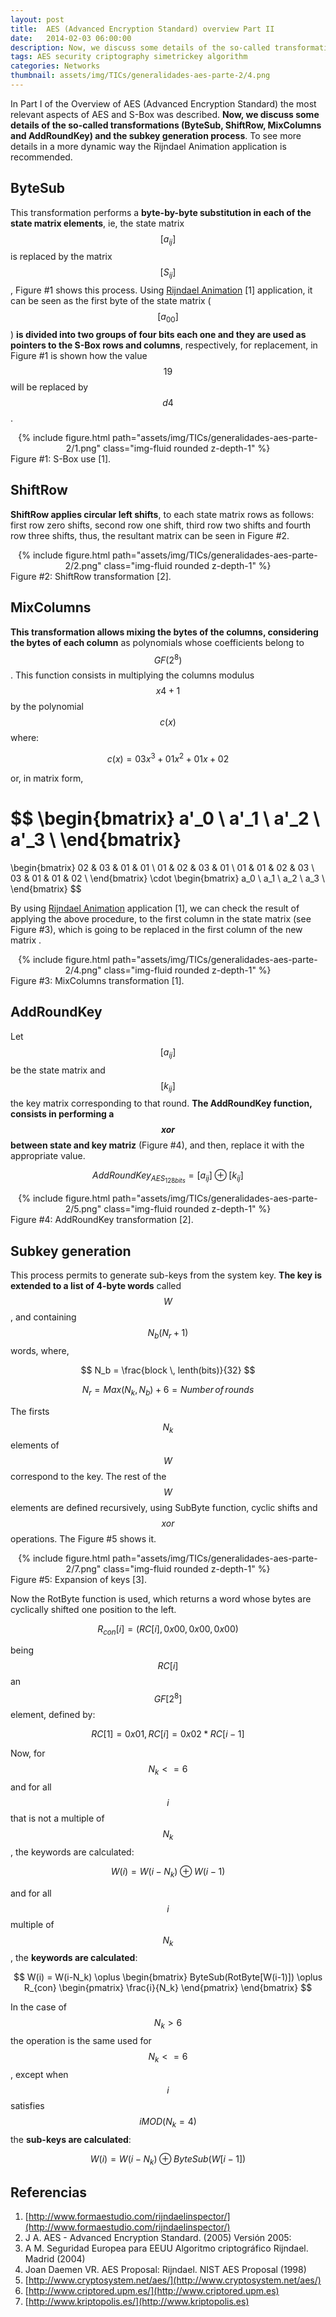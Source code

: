 ```yaml
---
layout: post
title:  AES (Advanced Encryption Standard) overview Part II
date:   2014-02-03 06:00:00
description: Now, we discuss some details of the so-called transformations (ByteSub, ShiftRow, MixColumns and AddRoundKey) and the subkey generation process. To see more details in a more dynamic way the Rijndael Animation application is recommended.
tags: AES security criptography simetrickey algorithm
categories: Networks
thumbnail: assets/img/TICs/generalidades-aes-parte-2/4.png
---
```

In Part I of the Overview of AES (Advanced Encryption Standard) the most relevant aspects of AES and S-Box was described. **Now, we discuss some details of the so-called transformations (ByteSub, ShiftRow, MixColumns and AddRoundKey) and the subkey generation process**. To see more details in a more dynamic way the Rijndael Animation application is recommended.

## ByteSub

This transformation performs a **byte-by-byte substitution in each of the state matrix elements**, ie, the state matrix $$[a_{ij}]$$ is replaced by the matrix $$[S_{ij}]$$, Figure #1 shows this process. Using [Rijndael Animation](http://www.formaestudio.com/rijndaelinspector/) [1] application, it can be seen as the first byte of the state matrix ($$[a_{00}]$$) **is divided into two groups of four bits each one and they are used as pointers to the S-Box rows and columns**, respectively, for replacement, in Figure #1 is shown how the value $$19$$ will be replaced by $$d4$$.

<div class="row mt-3" style="text-align: center">
    <div class="col-sm mt-3 mt-md-0">
        {% include figure.html path="assets/img/TICs/generalidades-aes-parte-2/1.png" class="img-fluid rounded z-depth-1" %}
    </div>
</div>
<div class="caption">
    Figure #1: S-Box use [1].
</div>

## ShiftRow

**ShiftRow applies circular left shifts**, to each state matrix rows as follows: first row zero shifts, second row one shift, third row two shifts and fourth row three shifts, thus, the resultant matrix can be seen in Figure #2.

<div class="row mt-3" style="text-align: center">
    <div class="col-sm mt-3 mt-md-0">
        {% include figure.html path="assets/img/TICs/generalidades-aes-parte-2/2.png" class="img-fluid rounded z-depth-1" %}
    </div>
</div>
<div class="caption">
    Figure #2: ShiftRow transformation [2].
</div>

## MixColumns

**This transformation allows mixing the bytes of the columns, considering the bytes of each column** as polynomials whose coefficients belong to $$GF(2^8)$$. This function consists in multiplying the columns modulus $$x4+1$$ by the polynomial $$c(x)$$ where:

$$
c(x)=03x^3+01x^2+01x+02
$$

or, in matrix form,

$$
\begin{bmatrix}
a'_0 \\
a'_1 \\
a'_2 \\
a'_3 \\
\end{bmatrix}
=
\begin{bmatrix}
02 & 03 & 01 & 01 \\
01 & 02 & 03 & 01 \\
01 & 01 & 02 & 03 \\
03 & 01 & 01 & 02 \\
\end{bmatrix}
\cdot
\begin{bmatrix}
a_0 \\
a_1 \\
a_2 \\
a_3 \\
\end{bmatrix}
$$

By using [Rijndael Animation](http://www.formaestudio.com/rijndaelinspector/) application [1], we can check the result of applying the above procedure, to the first column in the state matrix (see Figure #3), which is going to be replaced in the first column of the new matrix .

<div class="row mt-3" style="text-align: center">
    <div class="col-sm mt-3 mt-md-0">
        {% include figure.html path="assets/img/TICs/generalidades-aes-parte-2/4.png" class="img-fluid rounded z-depth-1" %}
    </div>
</div>
<div class="caption">
    Figure #3: MixColumns transformation [1].
</div>


## AddRoundKey

Let $$[a_{ij}]$$ be the state matrix and $$[k_{ij}]$$ the key matrix corresponding to that round. **The AddRoundKey function, consists in performing a $$xor$$ between state and key matriz** (Figure #4), and then, replace it with the appropriate value.

$$
AddRoundKey_{AES_{128bits}}=[a_{ij}] \oplus [k_{ij}]
$$

<div class="row mt-3" style="text-align: center">
    <div class="col-sm mt-3 mt-md-0">
        {% include figure.html path="assets/img/TICs/generalidades-aes-parte-2/5.png" class="img-fluid rounded z-depth-1" %}
    </div>
</div>
<div class="caption">
    Figure #4: AddRoundKey transformation [2].
</div>

## Subkey generation

This process permits to generate sub-keys from the system key. **The key is extended to a list of 4-byte words** called $$W$$, and containing $$N_b(N_r+1)$$ words, where,

$$
N_b = \frac{block \, lenth(bits)}{32}
$$

$$
N_r = Max(N_k, N_b)+6 = Number \, of \, rounds
$$

The firsts $$N_k$$ elements of $$W$$ correspond to the key. The rest of the $$W$$ elements are defined recursively, using SubByte function, cyclic shifts and $$xor$$ operations. The Figure #5 shows it.

<div class="row mt-3" style="text-align: center">
    <div class="col-sm mt-3 mt-md-0">
        {% include figure.html path="assets/img/TICs/generalidades-aes-parte-2/7.png" class="img-fluid rounded z-depth-1" %}
    </div>
</div>
<div class="caption">
    Figure #5: Expansion of keys [3].
</div>

Now the RotByte function is used, which returns a word whose bytes are cyclically shifted one position to the left.

$$
R_{con}[i]=(RC[i],0x00,0x00,0x00)
$$

being $$RC[i]$$ an $$GF[2^8]$$ element, defined by:

$$
RC[1]=0x01, RC[i]=0x02*RC[i-1]
$$

Now, for $$N_k <= 6$$ and for all $$i$$ that is not a multiple of $$N_k$$, the keywords are calculated:

$$
W(i) = W(i-N_k) \oplus W(i-1)
$$

and for all $$i$$ multiple of $$N_k$$, the **keywords are calculated**:

$$
W(i) = W(i-N_k) \oplus 
\begin{bmatrix}
ByteSub(RotByte[W(i-1)]) \oplus R_{con} \begin{pmatrix} \frac{i}{N_k} \end{pmatrix}
\end{bmatrix}
$$

In the case of $$N_k > 6$$ the operation is the same used for $$N_k <= 6$$, except when $$i$$ satisfies $$i MOD(N_k=4)$$ the **sub-keys are calculated**:

$$
W(i) = W(i-N_k) \oplus ByteSub(W[i-1])
$$

## Referencias

1. [http://www.formaestudio.com/rijndaelinspector/](http://www.formaestudio.com/rijndaelinspector/)
2. J A. AES - Advanced Encryption Standard. (2005) Versión 2005:
3. A M. Seguridad Europea para EEUU Algoritmo criptográfico Rijndael. Madrid (2004)
4. Joan Daemen VR. AES Proposal: Rijndael. NIST AES Proposal (1998)
5. [http://www.cryptosystem.net/aes/](http://www.cryptosystem.net/aes/)
6. [http://www.criptored.upm.es/](http://www.criptored.upm.es)
7. [http://www.kriptopolis.es/](http://www.kriptopolis.es)
